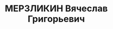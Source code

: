 ---
title: МЕРЗЛИКИН Вячеслав Григорьевич
description: "Род. в 1898, г. Свердловск, русский. Проживал: г. Свердловск. Ст. Свердловск-пассажирский,\
  \ дежурный по парку. \n  Арестован 23.01.1937. Приговор: 31.03.1937 – ВМН. Расстрелян\
  \ 01.04.1937"
---